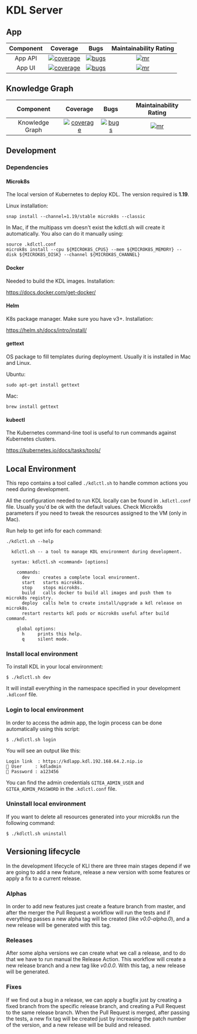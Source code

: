 # KDL Server

## App

|  Component  | Coverage  |  Bugs  |  Maintainability Rating  |
| :---------: | :-----:   |  :---: |  :--------------------:  |
|  App API  | [![coverage][app-api-coverage]][app-api-coverage-link] | [![bugs][app-api-bugs]][app-api-bugs-link] | [![mr][app-api-mr]][app-api-mr-link] |
|  App UI  | [![coverage][app-ui-coverage]][app-ui-coverage-link] | [![bugs][app-ui-bugs]][app-ui-bugs-link] | [![mr][app-ui-mr]][app-ui-mr-link] |

## Knowledge Graph

|  Component  | Coverage  |  Bugs  |  Maintainability Rating  |
| :---------: | :-----:   |  :---: |  :--------------------:  |
|  Knowledge Graph  | [![coverage][kg-coverage]][kg-coverage-link] | [![bugs][kg-bugs]][kg-bugs-link] | [![mr][kg-mr]][kg-mr-link] |


[app-api-coverage]: https://sonarcloud.io/api/project_badges/measure?project=konstellation_kdl_server_app_api&metric=coverage

[app-api-coverage-link]: https://sonarcloud.io/component_measures?id=konstellation_kdl_server_app_api&metric=Coverage

[app-api-bugs]: https://sonarcloud.io/api/project_badges/measure?project=konstellation_kdl_server_app_api&metric=bugs

[app-api-bugs-link]: https://sonarcloud.io/component_measures?id=konstellation_kdl_server_app_api&metric=Reliability

[app-api-loc]: https://sonarcloud.io/api/project_badges/measure?project=konstellation_kdl_server_app_api&metric=ncloc

[app-api-loc-link]: https://sonarcloud.io/component_measures?id=konstellation_kdl_server_app_api&metric=Coverage

[app-api-mr]: https://sonarcloud.io/api/project_badges/measure?project=konstellation_kdl_server_app_api&metric=sqale_rating

[app-api-mr-link]: https://sonarcloud.io/component_measures?id=konstellation_kdl_server_app_api&metric=Maintainability

[app-ui-coverage]: https://sonarcloud.io/api/project_badges/measure?project=konstellation_kdl_server_app_ui&metric=coverage

[app-ui-coverage-link]: https://sonarcloud.io/component_measures?id=konstellation_kdl_server_app_ui&metric=Coverage

[app-ui-bugs]: https://sonarcloud.io/api/project_badges/measure?project=konstellation_kdl_server_app_ui&metric=bugs

[app-ui-bugs-link]: https://sonarcloud.io/component_measures?id=konstellation_kdl_server_app_ui&metric=Reliability

[app-ui-loc]: https://sonarcloud.io/api/project_badges/measure?project=konstellation_kdl_server_app_ui&metric=ncloc

[app-ui-loc-link]: https://sonarcloud.io/component_measures?id=konstellation_kdl_server_app_ui&metric=Coverage

[app-ui-mr]: https://sonarcloud.io/api/project_badges/measure?project=konstellation_kdl_server_app_ui&metric=sqale_rating

[app-ui-mr-link]: https://sonarcloud.io/component_measures?id=konstellation_kdl_server_app_ui&metric=Maintainability

[kg-coverage]: https://sonarcloud.io/api/project_badges/measure?project=konstellation_kdl_konwledge_graph&metric=coverage

[kg-coverage-link]: https://sonarcloud.io/component_measures?id=konstellation_kdl_konwledge_graph&metric=Coverage

[kg-bugs]: https://sonarcloud.io/api/project_badges/measure?project=konstellation_kdl_konwledge_graph&metric=bugs

[kg-bugs-link]: https://sonarcloud.io/component_measures?id=konstellation_kdl_konwledge_graph&metric=Reliability

[kg-loc]: https://sonarcloud.io/api/project_badges/measure?project=konstellation_kdl_konwledge_graph&metric=ncloc

[kg-loc-link]: https://sonarcloud.io/component_measures?id=konstellation_kdl_konwledge_graph&metric=Coverage

[kg-mr]: https://sonarcloud.io/api/project_badges/measure?project=konstellation_kdl_konwledge_graph&metric=sqale_rating

[kg-mr-link]: https://sonarcloud.io/component_measures?id=konstellation_kdl_konwledge_graph&metric=Maintainability

## Development

### Dependencies

#### Microk8s

The local version of Kubernetes to deploy KDL. The version required is **1.19**.

Linux installation:
```
snap install --channel=1.19/stable microk8s --classic
```

In Mac, if the multipass vm doesn't exist the kdlctl.sh will create it automatically.
You also can do it manually using:

```
source .kdlctl.conf
microk8s install --cpu ${MICROK8S_CPUS} --mem ${MICROK8S_MEMORY} --disk ${MICROK8S_DISK} --channel ${MICROK8S_CHANNEL}
```

#### Docker

Needed to build the KDL images. Installation:

https://docs.docker.com/get-docker/

#### Helm

K8s package manager. Make sure you have v3+. Installation:

https://helm.sh/docs/intro/install/

#### gettext

OS package to fill templates during deployment. Usually it is installed in Mac and Linux.

Ubuntu:
```
sudo apt-get install gettext
```

Mac:
```
brew install gettext
```

#### kubectl

The Kubernetes command-line tool is useful to run commands against Kubernetes clusters.

https://kubernetes.io/docs/tasks/tools/

## Local Environment

This repo contains a tool called `./kdlctl.sh` to handle common actions you need during development.

All the configuration needed to run KDL locally can be found in `.kdlctl.conf` file. Usually you'd be ok with the
default values. Check Microk8s parameters if you need to tweak the resources assigned to the VM (only in Mac).

Run help to get info for each command:

```
./kdlctl.sh --help

  kdlctl.sh -- a tool to manage KDL environment during development.

  syntax: kdlctl.sh <command> [options]

    commands:
      dev     creates a complete local environment.
      start   starts microk8s.
      stop    stops microk8s.
      build   calls docker to build all images and push them to microk8s registry.
      deploy  calls helm to create install/upgrade a kdl release on microk8s.
      restart restarts kdl pods or microk8s useful after build command.

    global options:
      h     prints this help.
      q     silent mode.
```

### Install local environment

To install KDL in your local environment:

```
$ ./kdlctl.sh dev
```

It will install everything in the namespace specified in your development `.kdlconf` file.

### Login to local environment

In order to access the admin app, the login process can be done automatically using this script:

```
$ ./kdlctl.sh login
```

You will see an output like this:

```
Login link  : https://kdlapp.kdl.192.168.64.2.nip.io
👤 User     : kdladmin
🔑 Password : a123456
```

You can find the admin credentials `GITEA_ADMIN_USER` and `GITEA_ADMIN_PASSWORD` in the `.kdlctl.conf` file.

### Uninstall local environment

If you want to delete all resources generated into your microk8s run the following command:

```
$ ./kdlctl.sh uninstall
```

## Versioning lifecycle

In the development lifecycle of KLI there are three main stages depend if we are going to add a new feature, release a new version with some features or apply a fix to a current release.

### Alphas

In order to add new features just create a feature branch from master, and after the merger the Pull Request a workflow will run the tests and if everything passes a new alpha tag will be created (like *v0.0-alpha.0*), and a new release will be generated with this tag.

### Releases

After some alpha versions we can create what we call a release, and to do that we have to run manual the Release Action. This workflow will create a new release branch and a new tag like *v0.0.0*. With this tag, a new release will be generated.

### Fixes

If we find out a bug in a release, we can apply a bugfix just by creating a fixed branch from the specific release branch, and creating a Pull Request to the same release branch. When the Pull Request is merged, after passing the tests, a new fix tag will be created just by increasing the patch number of the version, and a new release will be build and released.
